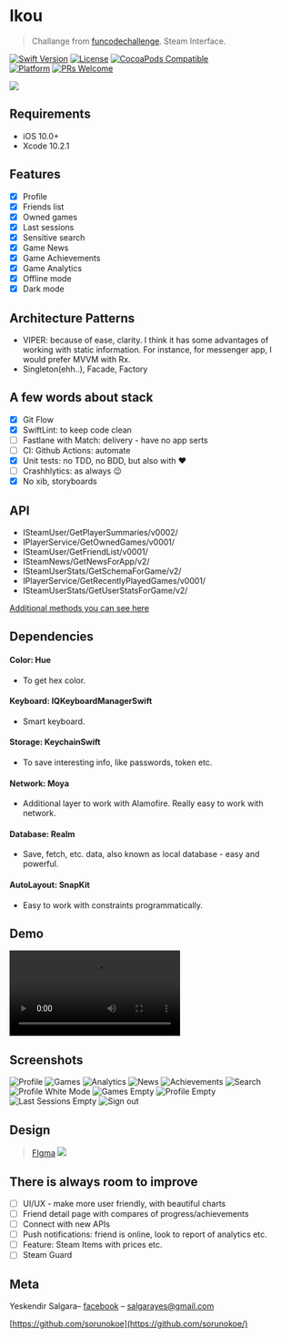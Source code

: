 # Ikou
> Challange from [funcodechallenge](https://funcodechallenge.com/]). Steam Interface.

[![Swift Version][swift-image]][swift-url]
[![License][license-image]][license-url]
[![CocoaPods Compatible](https://img.shields.io/cocoapods/v/EZSwiftExtensions.svg)](https://img.shields.io/cocoapods/v/LFAlertController.svg)  
[![Platform](https://img.shields.io/cocoapods/p/LFAlertController.svg?style=flat)](http://cocoapods.org/pods/LFAlertController)
[![PRs Welcome](https://img.shields.io/badge/PRs-welcome-brightgreen.svg?style=flat-square)](http://makeapullrequest.com)

![](Screenshots/logo.png)

## Requirements
- iOS 10.0+
- Xcode 10.2.1

## Features
- [x] Profile
- [x] Friends list
- [x] Owned games
- [x] Last sessions
- [x] Sensitive search
- [x] Game News
- [x] Game Achievements
- [x] Game Analytics
- [x] Offline mode
- [x] Dark mode

## Architecture Patterns
- VIPER: because of ease, clarity. I think it has some advantages of working with static information. For instance, for messenger app, I would prefer MVVM with Rx. 
- Singleton(ehh..), Facade, Factory

## A few words about stack
- [x] Git Flow
- [x] SwiftLint: to keep code clean
- [ ] Fastlane with Match: delivery - have no app serts
- [ ] CI: Github Actions: automate
- [x] Unit tests: no TDD, no BDD, but also with ❤
- [ ] Crashhlytics: as always 😉
- [x] No xib, storyboards

## API
- ISteamUser/GetPlayerSummaries/v0002/
- IPlayerService/GetOwnedGames/v0001/
- ISteamUser/GetFriendList/v0001/
- ISteamNews/GetNewsForApp/v2/
- ISteamUserStats/GetSchemaForGame/v2/
- IPlayerService/GetRecentlyPlayedGames/v0001/
- ISteamUserStats/GetUserStatsForGame/v2/

[Additional methods you can see here](https://steamcommunity.com/dev)

## Dependencies
#### Color: Hue
- To get hex color. 
#### Keyboard: IQKeyboardManagerSwift
- Smart keyboard.
#### Storage: KeychainSwift
- To save interesting info, like passwords, token etc.
#### Network: Moya
- Additional layer to work with Alamofire. Really easy to work with network.
#### Database: Realm
- Save, fetch, etc. data, also known as local database  - easy and powerful.
#### AutoLayout: SnapKit
- Easy to work with constraints programmatically.


## Demo
![Demo Video](Screenshots/demo.mov)

## Screenshots
![Profile](Screenshots/profile.png)
![Games](Screenshots/game.png)
![Analytics](Screenshots/stats.png)
![News](Screenshots/news.png)
![Achievements](Screenshots/achievements.png)
![Search](Screenshots/search.png)
![Profile White Mode](Screenshots/profile_white.png)
![Games Empty](Screenshots/games_empty.png)
![Profile Empty](Screenshots/profile_empty.png)
![Last Sessions Empty](Screenshots/lastsessions_empty.png)
![Sign out](Screenshots/signout.png)

## Design 
> [FIgma](https://www.figma.com/file/T9PhYjKNKEMU8Or3hBskTx/Ikou?node-id=14%3A2)
![](Screenshots/figma.png)

## There is always room to improve
- [ ] UI/UX - make more user friendly, with beautiful charts
- [ ] Friend detail page with compares of progress/achievements
- [ ] Connect with new APIs
- [ ] Push notifications: friend is online, look to report of analytics etc.
- [ ] Feature: Steam Items with prices etc.
- [ ] Steam Guard

## Meta

Yeskendir Salgara– [facebook](https://www.facebook.com/salgara.eskendr) – salgarayes@gmail.com


[https://github.com/sorunokoe](https://github.com/sorunokoe/)

[swift-image]:https://img.shields.io/badge/swift-5.0-blue.svg
[swift-url]: https://swift.org/
[license-image]: https://img.shields.io/badge/License-MIT-blue.svg
[license-url]: LICENSE
[codebeat-image]: https://codebeat.co/badges/c19b47ea-2f9d-45df-8458-b2d952fe9dad
[codebeat-url]: https://codebeat.co/projects/github-com-vsouza-awesomeios-com
